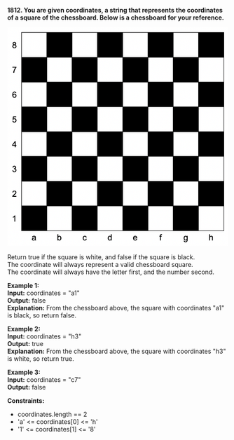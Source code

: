 **1812. You are given coordinates, a string that represents the coordinates of a square of the chessboard. Below is a chessboard for your reference.**  

![img.png](img.png)  

Return true if the square is white, and false if the square is black.  
The coordinate will always represent a valid chessboard square.   
The coordinate will always have the letter first, and the number second.  

**Example 1:**  
**Input:** coordinates = "a1"  
**Output:** false  
**Explanation:** From the chessboard above, the square with coordinates "a1" is black, so return false.  

**Example 2:**  
**Input:** coordinates = "h3"  
**Output:** true  
**Explanation:** From the chessboard above, the square with coordinates "h3" is white, so return true.  

**Example 3:**  
**Input:** coordinates = "c7"  
**Output:** false  

**Constraints:**
- coordinates.length == 2
- 'a' <= coordinates[0] <= 'h'
- '1' <= coordinates[1] <= '8'